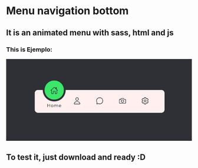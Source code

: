# Menu navigation bottom

## It is an animated menu with sass, html and js

### This is Ejemplo:

![Menu animate!](/assets/images/menu.jpg "Menu navigate")

## To test it, just download and ready :D
